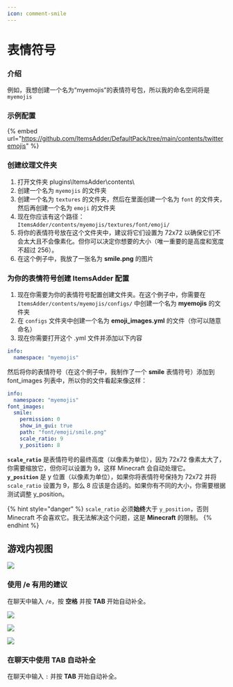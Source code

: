 ```yaml
---
icon: comment-smile
---
```


# 表情符号

### 介绍

例如，我想创建一个名为“myemojis”的表情符号包，所以我的命名空间将是 `myemojis`

### 示例配置

{% embed url="https://github.com/ItemsAdder/DefaultPack/tree/main/contents/twitteremojis" %}

### 创建纹理文件夹

1. 打开文件夹 plugins\ItemsAdder\contents\\
2. 创建一个名为 `myemojis` 的文件夹
3. 创建一个名为 `textures` 的文件夹，然后在里面创建一个名为 `font` 的文件夹，然后再创建一个名为 `emoji` 的文件夹
4. 现在你应该有这个路径：`ItemsAdder/contents/myemojis/textures/font/emoji/`
5. 将你的表情符号放在这个文件夹中，建议将它们设置为 72x72 以确保它们不会太大且不会像素化。但你可以决定你想要的大小（唯一重要的是高度和宽度不超过 256）。
6. 在这个例子中，我放了一张名为 **smile.png** 的图片

### 为你的表情符号创建 ItemsAdder 配置

1. 现在你需要为你的表情符号配置创建文件夹。在这个例子中，你需要在 `ItemsAdder/contents/myemojis/configs/` 中创建一个名为 **myemojis** 的文件夹
2. 在 `configs` 文件夹中创建一个名为 **emoji\_images.yml** 的文件（你可以随意命名）
3. 现在你需要打开这个 .yml 文件并添加以下内容

```yaml
info:
  namespace: "myemojis"
```

然后将你的表情符号（在这个例子中，我制作了一个 **smile** 表情符号）添加到 font\_images 列表中，所以你的文件看起来像这样：

```yaml
info:
  namespace: "myemojis"
font_images:
  smile:
    permission: 0
    show_in_gui: true
    path: "font/emoji/smile.png"
    scale_ratio: 9
    y_position: 8
```

**`scale_ratio`** 是表情符号的最终高度（以像素为单位），因为 72x72 像素太大了，你需要缩放它，但你可以设置为 9，这样 Minecraft 会自动处理它。\
**`y_position`** 是 y 位置（以像素为单位），如果你将表情符号保持为 72x72 并将 `scale_ratio` 设置为 9，那么 8 应该是合适的。如果你有不同的大小，你需要根据测试调整 y\_position。

{% hint style="danger" %}
`scale_ratio` 必须**始终**大于 `y_position`，否则 Minecraft 不会喜欢它。我无法解决这个问题，这是 **Minecraft** 的限制。
{% endhint %}

## 游戏内视图

![](<../../../.gitbook/assets/image\_(116) (3) (1) (1) (1) (1) (1) (1) (1) (1) (1) (1) (1) (1) (1) (1) (1) (1) (1).png>)

### 使用 /e 有用的建议

在聊天中输入 `/e`，按 **空格** 并按 **TAB** 开始自动补全。

![](../../../.gitbook/assets/image\_\(112\).png)

![](../../../.gitbook/assets/image\_\(111\).png)

![](../../../.gitbook/assets/image\_\(113\).png)

### 在聊天中使用 TAB 自动补全

在聊天中输入 `:` 并按 **TAB** 开始自动补全。

<figure><img src="../../../.gitbook/assets/emoji_autocomplete_chat.png" alt=""><figcaption></figcaption></figure>
